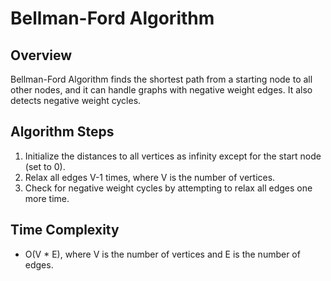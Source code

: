 # Bellman-Ford Algorithm

## Overview
Bellman-Ford Algorithm finds the shortest path from a starting node to all other nodes, and it can handle graphs with negative weight edges. It also detects negative weight cycles.

## Algorithm Steps
1. Initialize the distances to all vertices as infinity except for the start node (set to 0).
2. Relax all edges V-1 times, where V is the number of vertices.
3. Check for negative weight cycles by attempting to relax all edges one more time.

## Time Complexity
- O(V * E), where V is the number of vertices and E is the number of edges.

